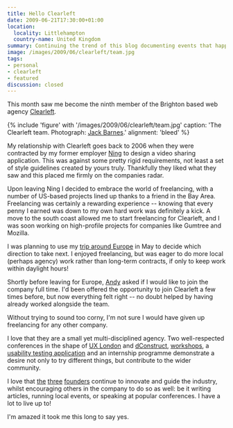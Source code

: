 ```yaml
---
title: Hello Clearleft
date: 2009-06-21T17:30:00+01:00
location:
  locality: Littlehampton
  country-name: United Kingdom
summary: Continuing the trend of this blog documenting events that happened several weeks ago, this month saw me become the ninth member of the Brighton based web agency Clearleft.
image: /images/2009/06/clearleft/team.jpg
tags:
- personal
- clearleft
- featured
discussion: closed
---
```

This month saw me become the ninth member of the Brighton based web agency [Clearleft][1].

{% include 'figure' with '/images/2009/06/clearleft/team.jpg'
  caption: 'The Clearleft team. Photograph: [Jack Barnes](https://www.flickr.com/photos/paulannett/3256245742/).'
  alignment: 'bleed'
%}

My relationship with Clearleft goes back to 2006 when they were contracted by my former employer [Ning][2] to design a video sharing application. This was against some pretty rigid requirements, not least a set of style guidelines created by yours truly. Thankfully they liked what they saw and this placed me firmly on the companies radar.

Upon leaving Ning I decided to embrace the world of freelancing, with a number of US-based projects lined up thanks to a friend in the Bay Area. Freelancing was certainly a rewarding experience -- knowing that every penny I earned was down to my own hard work was definitely a kick. A move to the south coast allowed me to start freelancing for Clearleft, and I was soon working on high-profile projects for companies like Gumtree and Mozilla.

I was planning to use my [trip around Europe][3] in May to decide which direction to take next. I enjoyed freelancing, but was eager to do more local (perhaps agency) work rather than long-term contracts, if only to keep work within daylight hours!

Shortly before leaving for Europe, [Andy][4] asked if I would like to join the company full time. I'd been offered the opportunity to join Clearleft a few times before, but now everything felt right -- no doubt helped by having already worked alongside the team.

Without trying to sound too corny, I'm not sure I would have given up freelancing for any other company.

I love that they are a small yet multi-disciplined agency. Two well-respected conferences in the shape of [UX London][5] and [dConstruct][6], [workshops][7], a [usability testing application][8] and an internship programme demonstrate a desire not only to try different things, but contribute to the wider community.

I love that [the][4] [three][9] [founders][10] continue to innovate and guide the industry, whilst encouraging others in the company to do so as well: be it writing articles, running local events, or speaking at popular conferences. I have a lot to live up to!

I'm amazed it took me this long to say yes.

[1]: http://clearleft.com/
[2]: http://ning.com/
[3]: /2009/05/a_european_adventure
[4]: http://andybudd.com/
[5]: http://uxlondon.com/
[6]: http://dconstruct.org/
[7]: http://clearleft.com/does/teach/
[8]: http://silverbackapp.com/
[9]: http://adactio.com/
[10]: http://clagnut.com/
